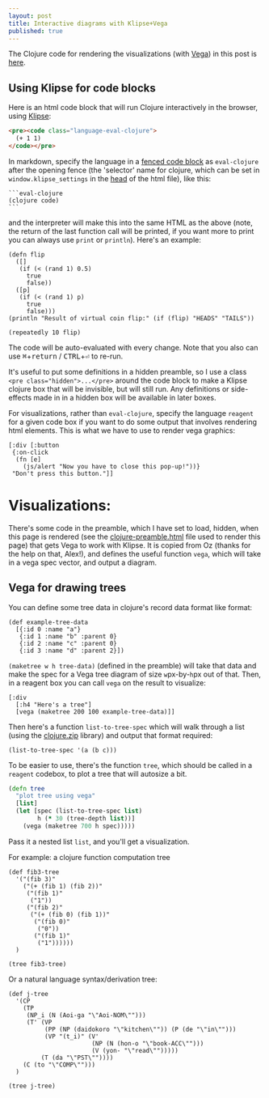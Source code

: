 ```yaml
---
layout: post
title: Interactive diagrams with Klipse+Vega
published: true
---
```


The Clojure code for rendering the visualizations (with [Vega](https://vega.github.io/vega/)) in this post is [here](https://github.com/jahoo/jahoo.github.io/blob/master/_includes/clojure-preamble.html).

## Using Klipse for code blocks

Here is an html code block that will run Clojure interactively in the browser, using [Klipse](https://github.com/viebel/klipse):

```html
<pre><code class="language-eval-clojure">
  (+ 1 1)
</code></pre>
```

In markdown, specify the language in a [fenced code block](https://www.markdownguide.org/extended-syntax/#:~:text=syntax%20highlighting%20for%20fenced%20code%20blocks) as `eval-clojure` after the opening fence (the 'selector' name for clojure, which can be set in `window.klipse_settings` in the [head](https://github.com/jahoo/jahoo.github.io/blob/master/_includes/head.html) of the html file), like this:

~~~
```eval-clojure
(clojure code)
```
~~~

and the interpreter will make this into the same HTML as the above (note, the return of the last function call will be printed, if you want more to print you can always use `print` or `println`). Here's an example:

```eval-clojure
(defn flip
  ([]
   (if (< (rand 1) 0.5)
     true
     false))
  ([p]
   (if (< (rand 1) p)
     true
     false)))
(println "Result of virtual coin flip:" (if (flip) "HEADS" "TAILS"))

(repeatedly 10 flip)
```

The code will be auto-evaluated with every change. Note that you also can use <kbd>⌘</kbd>+<kbd>return</kbd> / <kbd>CTRL</kbd>+<kbd>⏎</kbd> to re-run. 

It's useful to put some definitions in a hidden preamble, so I use a class `<pre class="hidden">...</pre>` around the code block to make a Klipse clojure box that will be invisible, but will still run. Any definitions or side-effects made in in a hidden box will be available in later boxes.

For visualizations, rather than `eval-clojure`, specify the language `reagent` for a given code box if you want to do some output that involves rendering html elements. This is what we have to use to render vega graphics:

```reagent
[:div [:button
 {:on-click
  (fn [e]
    (js/alert "Now you have to close this pop-up!"))}
 "Don't press this button."]]
```

# Visualizations:

There's some code in the preamble, which I have set to load, hidden, when this page is rendered (see the [clojure-preamble.html](https://github.com/jahoo/jahoo.github.io/blob/master/_includes/clojure-preamble.html) file used to render this page) that gets Vega to work with Klipse. It is copied from Oz (thanks for the help on that, Alex!), and defines the useful function `vega`, which will take in a vega spec vector, and output a diagram.  

<!-- ## Vega for plotting

Here's an example of a histogram. To start, here's how to make a simple bar graph: in a clojure box, create a function to make a reagent element:

```eval-clojure
(defn three-bar-graph [A B C]
  {:data {
          :values [
                   {:value "A", :count A},
                   {:value "B", :count B},
                   {:value "C", :count C}
                   ]
          },
   :mark "bar",
   :encoding {
              :x {:field "value", :type "ordinal"},
              :y {:field "count", :type "quantitative"}
              }})
```

Then, in a reagent box you can call `vega` on that to print the visualization (and whatever html you want).  Use square brackets rather than parentheses outside the function.
```reagent
[:div
  [:h4 "Example:"]
  [:p "Here's a " [:code "three-bar-graph"]]
  [vega (three-bar-graph 10 12 10)]]
```

Note the **visualizations need to be in a `reagent` code box** to be rendered. In an `eval-clojure` box they don't render.

```eval-clojure
(vega (three-bar-graph 10 12 10))
```

### Histograms:

The following code (which is executed in the preamble for this page) 
defines a function `hist` which will render a histogram
of a given list of observations:


```clojure
(defn list-to-data [l]
  """ takes a list and returns a record
  in the right format for vega data,
  with each list element the label to a field named 'x'"""
  (defrecord rec [x])
  {:values (into [] (map ->rec l))})

(defn makehist [data]
  {
   :$schema "https://vega.github.io/schema/vega-lite/v4.json",
   :data data,
   :mark "bar",
   :encoding {
              :x {:field "x",
                  :type "ordinal"},
              :y {:aggregate "count",
                  :type "quantitative"}
              }
   })

(defn hist [l]
  (vega (makehist (list-to-data l))))
```


Here is `hist` called on a list of numbers (**must be in a `reagent` code box**).
```reagent
(hist [0 5 2 1 2 3 4 3 3 3 4 5 19 20 20 21 20 20 19 18])
```
or truth values
```reagent
(hist (repeatedly 100 flip))
```

or lists...
```reagent
(defn sample-kleene-ab []
  (if (flip) '() (cons (if (flip) 'a 'b) (sample-kleene-ab))))

(hist (repeatedly 200 sample-kleene-ab))
```

`hist` is defined in the preamble, so it is available on any page.

 -->
## Vega for drawing trees

You can define some tree data in clojure's record data format like format:

```eval-clojure
(def example-tree-data
  [{:id 0 :name "a"}
   {:id 1 :name "b" :parent 0}
   {:id 2 :name "c" :parent 0}
   {:id 3 :name "d" :parent 2}])
```

`(maketree w h tree-data)` (defined in the preamble) will take that data and make the spec for a Vega tree diagram of size `w`px-by-`h`px out of that. Then, in a reagent box you can call `vega` on the result to visualize:

```reagent
[:div
  [:h4 "Here's a tree"]
  [vega (maketree 200 100 example-tree-data)]]
```

Then here's a function `list-to-tree-spec` which will walk through a list (using the [clojure.zip](https://clojuredocs.org/clojure.zip) library) and output that format required:

```eval-clojure
(list-to-tree-spec '(a (b c)))
```

To be easier to use, there's the function `tree`, which should be called in a `reagent` codebox, to plot a tree that will autosize a bit.

```clojure
(defn tree
  "plot tree using vega"
  [list]
  (let [spec (list-to-tree-spec list)
        h (* 30 (tree-depth list))]
    (vega (maketree 700 h spec)))))
```

Pass it a nested list `list`, and you'll get a visualization.

For example: a clojure function computation tree

```eval-clojure
(def fib3-tree
  '("(fib 3)"
    ("(+ (fib 1) (fib 2))"
     ("(fib 1)"
      ("1"))
     ("(fib 2)"
      ("(+ (fib 0) (fib 1))"
       ("(fib 0)"
        ("0"))
       ("(fib 1)"
        ("1"))))))
  )
```

```reagent
(tree fib3-tree)
```

Or a natural language syntax/derivation tree:

```eval-clojure
(def j-tree
  '(CP 
    (TP 
     (NP_i (N (Aoi-ga "\"Aoi-NOM\"")))
     (T' (VP 
          (PP (NP (daidokoro "\"kitchen\"")) (P (de "\"in\""))) 
          (VP "(t_i)" (V' 
                       (NP (N (hon-o "\"book-ACC\"")))
                       (V (yon- "\"read\"")))))
         (T (da "\"PST\"")))) 
    (C (to "\"COMP\"")))
  )
```

```reagent
(tree j-tree)
```
